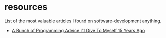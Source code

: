 # resources

List of the most valuable articles I found on software-development anything.

- [A Bunch of Programming Advice I’d Give To Myself 15 Years Ago](https://mbuffett.com/posts/programming-advice-younger-self/)

